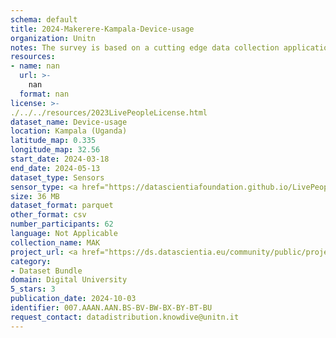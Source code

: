 ```yaml
---
schema: default
title: 2024-Makerere-Kampala-Device-usage
organization: Unitn
notes: The survey is based on a cutting edge data collection application called iLog1, developed by the University of Trento (Italy). Once installed on your smartphone and given the permission to collect the data, the iLog app will ask you information on the following topics (a) Socio-demographics (e.g., age, gender, nationality); (b) Social relations with peers and classmates; (c) Personality, Values and Competences; (d) Cultural consumption and activities (e.g., sports, cooking and shopping habits); (e) Mobility. After this information, the app will start sending every 30 minutes for 2 weeks the request to answer to four questions that require a few seconds of your time ("Where are you?"; "With whom are you?"; "What are you doing?"; and "What mood are you?"). Furthermore, the app will automatically collect data from your smartphone's sensors for 2 months. An example of sensors are location, bluetooth or if your smartphone is on or off (you can find a complete list of sensors in the Privacy Statement and within the iLog app itself).
resources:
- name: nan
  url: >-
    nan
  format: nan
license: >-
./../../resources/2023LivePeopleLicense.html
dataset_name: Device-usage
location: Kampala (Uganda)
latitude_map: 0.335
longitude_map: 32.56
start_date: 2024-03-18
end_date: 2024-05-13
dataset_type: Sensors
sensor_type: <a href="https://datascientiafoundation.github.io/LivePeople/datasets/2024-MAK-Kampala-Airplane%20Mode%20Event/">airplane mode</a>, <a href="https://datascientiafoundation.github.io/LivePeople/datasets/2024-MAK-Kampala-Doze/">doze</a>, <a href="https://datascientiafoundation.github.io/LivePeople/datasets/2024-MAK-Kampala-Ring%20Mode%20Event/">ring mode</a>, <a href="https://datascientiafoundation.github.io/LivePeople/datasets/2024-MAK-Kampala-Screen/">screen</a>, <a href="https://datascientiafoundation.github.io/LivePeople/datasets/2024-MAK-Kampala-Touch/">touch</a>, <a href="https://datascientiafoundation.github.io/LivePeople/datasets/2024-MAK-Kampala-Battery%20Charge%20Event/">battery charge</a>, <a href="https://datascientiafoundation.github.io/LivePeople/datasets/2024-MAK-Kampala-Battery%20Monitoring%20Log/">battery level</a>
size: 36 MB
dataset_format: parquet
other_format: csv
number_participants: 62
language: Not Applicable
collection_name: MAK
project_url: <a href="https://ds.datascientia.eu/community/public/projects/896bbb55-5ee2-4653-9b43-69cc88633ec10">https://ds.datascientia.eu/community/public/projects/896bbb55-5ee2-4653-9b43-69cc88633ec10</a>
category:
- Dataset Bundle
domain: Digital University
5_stars: 3
publication_date: 2024-10-03
identifier: 007.AAAN.AAN.BS-BV-BW-BX-BY-BT-BU
request_contact: datadistribution.knowdive@unitn.it
---
```

